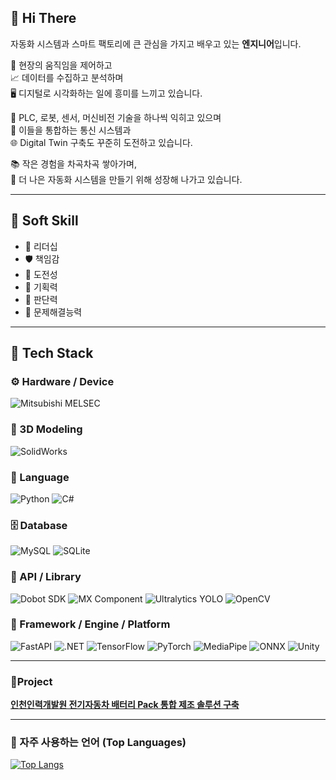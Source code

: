 ## 👋 Hi There


자동화 시스템과 스마트 팩토리에 큰 관심을 가지고 배우고 있는 **엔지니어**입니다.
  
  
🔧 현장의 움직임을 제어하고  
📈 데이터를 수집하고 분석하며  
🖥️ 디지털로 시각화하는 일에 흥미를 느끼고 있습니다.  

  
🤖 PLC, 로봇, 센서, 머신비전 기술을 하나씩 익히고 있으며  
🔗 이들을 통합하는 통신 시스템과  
🌐 Digital Twin 구축도 꾸준히 도전하고 있습니다.  

  
📚 작은 경험을 차곡차곡 쌓아가며,  
🚀 더 나은 자동화 시스템을 만들기 위해 성장해 나가고 있습니다.  

---

## 🔑 Soft Skill

- 👑 리더십
- 🛡️ 책임감
- 🚀 도전성
- 🧠 기획력
- 🎯 판단력
- 🧩 문제해결능력

---

## 🔧 Tech Stack

### ⚙️ Hardware / Device
![Mitsubishi MELSEC](https://img.shields.io/badge/MITSUBISHI_MELSEC-E60012?style=flat&logo=mitsubishi&logoColor=white)


### 📐 3D Modeling

![SolidWorks](https://img.shields.io/badge/SolidWorks-005386?style=flat&logo=dassaultsystemes&logoColor=white)


### 🧩 Language
![Python](https://img.shields.io/badge/Python-3776AB?style=flat&logo=python&logoColor=white)
![C#](https://img.shields.io/badge/C%23-239120?style=flat&logo=dotnet&logoColor=white)


### 🗄️ Database
![MySQL](https://img.shields.io/badge/MySQL-4479A1?style=flat&logo=mysql&logoColor=white)
![SQLite](https://img.shields.io/badge/-SQLite-07405E?style=flat&logo=sqlite&logoColor=white)


### 🔌 API / Library
![Dobot SDK](https://img.shields.io/badge/Dobot_SDK-0082C8?style=flat&logo=usb&logoColor=white)
![MX Component](https://img.shields.io/badge/MX_Component-000000?style=flat&logo=mitsubishi&logoColor=white)
![Ultralytics YOLO](https://img.shields.io/badge/Ultralytics_YOLO-111F68?style=flat&logo=ultralytics&logoColor=white)
![OpenCV](https://img.shields.io/badge/OpenCV-5C3EE8?style=flat&logo=OpenCV&logoColor=white)

### 🧱 Framework / Engine / Platform
![FastAPI](https://img.shields.io/badge/FastAPI-009688?style=flat&logo=fastapi&logoColor=white)
![.NET](https://img.shields.io/badge/.NET-512BD4?style=flat&logo=dotnet&logoColor=white)
![TensorFlow](https://img.shields.io/badge/TensorFlow-FF6F00?style=flat&logo=tensorflow&logoColor=white)
![PyTorch](https://img.shields.io/badge/PyTorch-EE4C2C?style=flat&logo=pytorch&logoColor=white)
![MediaPipe](https://img.shields.io/badge/-MediaPipe-0097A7?style=flat&logo=mediapipe&logoColor=white)
![ONNX](https://img.shields.io/badge/ONNX-005CED?style=flat&logo=onnx&logoColor=white)
![Unity](https://img.shields.io/badge/Unity-000000?style=flat&logo=unity&logoColor=white)

---

### 🤝Project
[**인천인력개발원 전기자동차 배터리 Pack 통합 제조 솔루션 구축**](https://github.com/Wadangzz/Project)

---

### 🧠 자주 사용하는 언어 (Top Languages)
[![Top Langs](https://github-readme-stats.vercel.app/api/top-langs/?username=Wadangzz)](https://github.com/anuraghazra/github-readme-stats)
